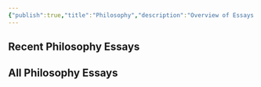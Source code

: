 ```yaml
---
{"publish":true,"title":"Philosophy","description":"Overview of Essays on Philosophy.","tags":["Essays/Philosophy"],"cssclasses":"mado-heading hide-date index-page"}
---
```



## Recent Philosophy Essays



## All Philosophy Essays


